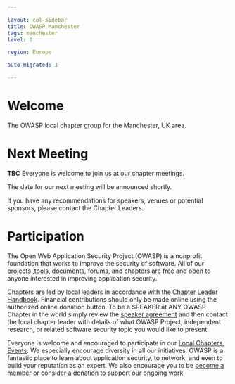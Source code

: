 ```yaml
---

layout: col-sidebar
title: OWASP Manchester
tags: manchester
level: 0

region: Europe

auto-migrated: 1

---
```

# Welcome
The OWASP local chapter group for the Manchester, UK area.

# Next Meeting

**TBC**
Everyone is welcome to join us at our chapter meetings.

The date for our next meeting will be announced shortly.

If you have any recommendations for speakers, venues or potential
sponsors, please contact the Chapter Leaders.


# Participation
The Open Web Application Security Project (OWASP) is a nonprofit foundation that works to improve the security of software. All of our projects ,tools, documents, forums, and chapters are free and open to anyone interested in improving application security. 
 
Chapters are led by local leaders in accordance with the [Chapter Leader Handbook](/www-policy/rules-of-procedure/chapter-handbook). Financial contributions should only be made online using the authorized online donation button. To be a SPEAKER at ANY OWASP Chapter in the world simply review the [speaker agreement](/www-policy/speaker-agreement) and then contact the local chapter leader with details of what OWASP Project, independent research, or related software security topic you would like to present.
 
Everyone is welcome and encouraged to participate in our [Local Chapters](/chapters), [Events](/events). We especially encourage diversity in all our initiatives. OWASP is a fantastic place to learn about application security, to network, and even to build your reputation as an expert. We also encourage you to be [become a member](/membership) or consider a [donation](/donate) to support our ongoing work.
